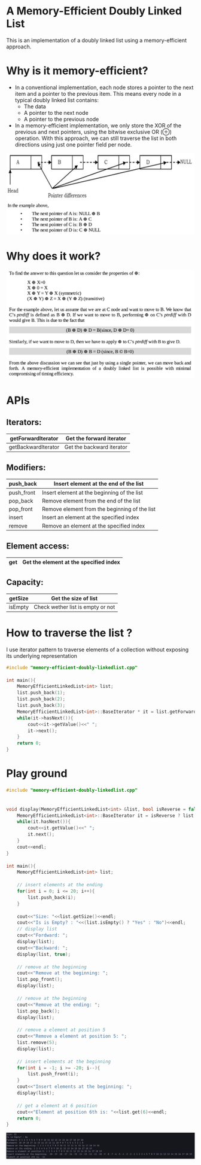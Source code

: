 # A Memory-Efficient Doubly Linked List

This is an implementation of a doubly linked list using a memory-efficient approach.

# Why is it memory-efficient?

- In a conventional implementation, each node stores a pointer to the next item and a pointer to the previous item.
This means every node in a typical doubly linked list contains:
  - The data
  - A pointer to the next node
  - A pointer to the previous node
- In a memory-efficient implementation, we only store the XOR of the previous and next pointers, using the bitwise exclusive OR (⊕) operation.
With this approach, we can still traverse the list in both directions using just one pointer field per node.

![list](images/list.png)

# Why does it work?

![why does it work ?](images/work.png)

# APIs

## Iterators:
| getForwardIterator | Get the forward iterator |
|---| --- |
| getBackwardIterator | Get the backward iterator |

## Modifiers:

| push_back | Insert element at the end of the list |
|---| --- |
| push_front | Insert element at the beginning of the list |
| pop_back | Remove element from the end of the list |
| pop_front | Remove element from the beginning of the list |
| insert | Insert an element at the specified index |
| remove | Remove an element at the specified index |

## Element access:
| get | Get the element at the specified index|
|---| --- |

## Capacity:
| getSize | Get the size of list |
|---| --- |
| isEmpty | Check wether list is empty or not | 

# How to traverse the list ?

I use iterator pattern to traverse elements of a collection without exposing its underlying representation

```c++
#include "memory-efficient-doubly-linkedlist.cpp"

int main(){
    MemoryEfficientLinkedList<int> list;
    list.push_back(1);
    list.push_back(2);
    list.push_back(3);
    MemoryEfficientLinkedList<int>::BaseIterator * it = list.getForwardIterator();
    while(it->hasNext()){
        cout<<it->getValue()<<" ";
        it->next();
    }
    return 0;
}
```
# Play ground
```c++
#include "memory-efficient-doubly-linkedlist.cpp"


void display(MemoryEfficientLinkedList<int> &list, bool isReverse = false ){
    MemoryEfficientLinkedList<int>::BaseIterator it = isReverse ? list.getBackwardIterator() : list.getForwardIterator();
    while(it.hasNext()){
        cout<<it.getValue()<<" ";
        it.next();
    }
    cout<<endl;
}

int main(){
    MemoryEfficientLinkedList<int> list;

    // insert elements at the ending
    for(int i = 0; i <= 20; i++){
        list.push_back(i);
    }

    cout<<"Size: "<<list.getSize()<<endl;
    cout<<"Is is Empty? : "<<(list.isEmpty() ? "Yes" : "No")<<endl;
    // display list
    cout<<"Fordward: ";
    display(list);
    cout<<"Backward: ";
    display(list, true);

    // remove at the beginning
    cout<<"Remove at the beginning: ";
    list.pop_front();
    display(list); 

    // remove at the beginning
    cout<<"Remove at the ending: ";
    list.pop_back();
    display(list);

    // remove a element at position 5
    cout<<"Remove a element at position 5: ";
    list.remove(5);
    display(list); 

    // insert elements at the beginning
    for(int i = -1; i >= -20; i--){
        list.push_front(i);
    }
    cout<<"Insert elements at the beginning: ";
    display(list); 

    // get a element at 6 position
    cout<<"Element at position 6th is: "<<list.get(6)<<endl;
    return 0;
}
```
![result demo](images/demo.png)
